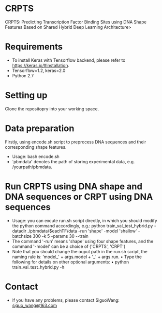   # CRPTS
CRPTS: Predicting Transcription Factor Binding Sites using DNA Shape Features Based on Shared Hybrid Deep Learning Architecture>
  # Requirements
  * To install Keras with Tensorflow backend, please refer to https://keras.io/#installation.
  * Tensorflow=1.2, keras=2.0
  * Python 2.7
# Setting up
   Clone the repositopry into your working space.
# Data preparation
 Firstly, using encode.sh script to preprocess DNA sequences and their corresponding shape features.
   * Usage: bash encode.sh <pbmdata>
   * 'pbmdata' denotes the path of storing experimental data, e.g. /yourpath/pbmdata.
# Run CRPTS using DNA shape and DNA sequences or CRPT using DNA sequences
   * Usage: you can excute run.sh script directly, in which you should modify the python command accordingly, e.g.: 
    python train_val_test_hybrid.py -datadir ./pbmdata/$eachTF/data -run 'shape' -model 'shallow' -batchsize 300 -k 5 -params 30 --train
   * The command '-run' means 'shape' using four shape features, and the command '-model' can be a choice of {'CRPTS', 'CRPT'}
   * Note that you should change the ouput path in the run.sh script, the naming rule is: 'model_' + args.model + '_' + args.run.
    •	Type the following for details on other optional arguments: 
    •	python train_val_test_hybrid.py -h
 # Contact
 * If you have any problems, please contact SiguoWang: siguo_wang@163.com


